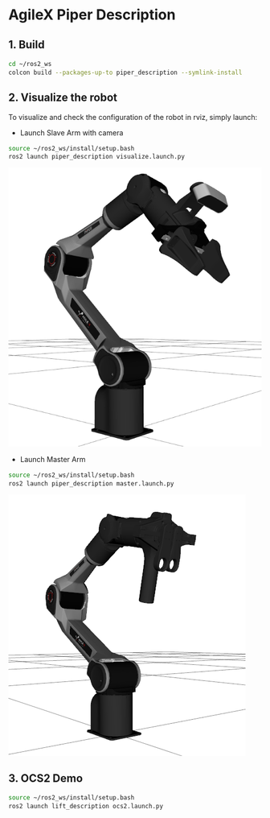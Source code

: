 # AgileX Piper Description

## 1. Build
```bash
cd ~/ros2_ws
colcon build --packages-up-to piper_description --symlink-install
```

## 2. Visualize the robot

To visualize and check the configuration of the robot in rviz, simply launch:

* Launch Slave Arm with camera
```bash
source ~/ros2_ws/install/setup.bash
ros2 launch piper_description visualize.launch.py
```
![piper](../../../.images/agilex_piper.png)
* Launch Master Arm
```bash
source ~/ros2_ws/install/setup.bash
ros2 launch piper_description master.launch.py
```
![piper master](../../../.images/agilex_piper_master.png)

## 3. OCS2 Demo
```bash
source ~/ros2_ws/install/setup.bash
ros2 launch lift_description ocs2.launch.py
```